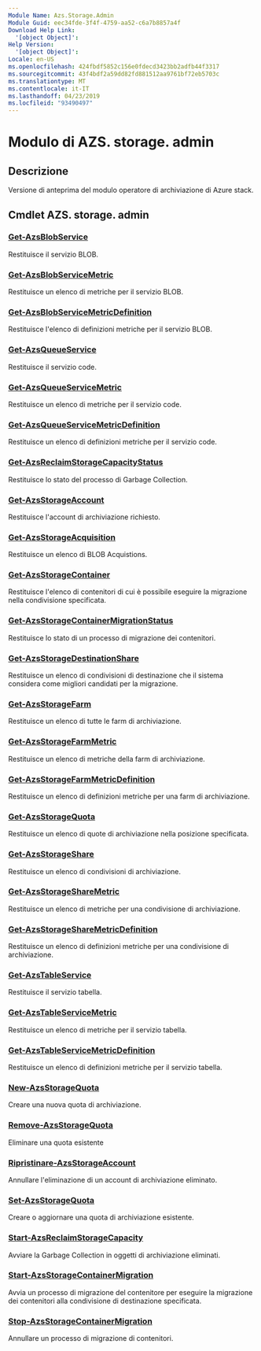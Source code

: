 ```yaml
---
Module Name: Azs.Storage.Admin
Module Guid: eec34fde-3f4f-4759-aa52-c6a7b8857a4f
Download Help Link:
  '[object Object]': 
Help Version:
  '[object Object]': 
Locale: en-US
ms.openlocfilehash: 424fbdf5852c156e0fdecd3423bb2adfb44f3317
ms.sourcegitcommit: 43f4bdf2a59dd82fd881512aa9761bf72eb5703c
ms.translationtype: MT
ms.contentlocale: it-IT
ms.lasthandoff: 04/23/2019
ms.locfileid: "93490497"
---
```

# Modulo di AZS. storage. admin
## Descrizione
Versione di anteprima del modulo operatore di archiviazione di Azure stack.

## Cmdlet AZS. storage. admin
### [Get-AzsBlobService](Get-AzsBlobService.md)
Restituisce il servizio BLOB.

### [Get-AzsBlobServiceMetric](Get-AzsBlobServiceMetric.md)
Restituisce un elenco di metriche per il servizio BLOB.

### [Get-AzsBlobServiceMetricDefinition](Get-AzsBlobServiceMetricDefinition.md)
Restituisce l'elenco di definizioni metriche per il servizio BLOB.

### [Get-AzsQueueService](Get-AzsQueueService.md)
Restituisce il servizio code.

### [Get-AzsQueueServiceMetric](Get-AzsQueueServiceMetric.md)
Restituisce un elenco di metriche per il servizio code.

### [Get-AzsQueueServiceMetricDefinition](Get-AzsQueueServiceMetricDefinition.md)
Restituisce un elenco di definizioni metriche per il servizio code.

### [Get-AzsReclaimStorageCapacityStatus](Get-AzsReclaimStorageCapacityStatus.md)
Restituisce lo stato del processo di Garbage Collection.

### [Get-AzsStorageAccount](Get-AzsStorageAccount.md)
Restituisce l'account di archiviazione richiesto.

### [Get-AzsStorageAcquisition](Get-AzsStorageAcquisition.md)
Restituisce un elenco di BLOB Acquistions.

### [Get-AzsStorageContainer](Get-AzsStorageContainer.md)
Restituisce l'elenco di contenitori di cui è possibile eseguire la migrazione nella condivisione specificata.

### [Get-AzsStorageContainerMigrationStatus](Get-AzsStorageContainerMigrationStatus.md)
Restituisce lo stato di un processo di migrazione dei contenitori.

### [Get-AzsStorageDestinationShare](Get-AzsStorageDestinationShare.md)
Restituisce un elenco di condivisioni di destinazione che il sistema considera come migliori candidati per la migrazione.

### [Get-AzsStorageFarm](Get-AzsStorageFarm.md)
Restituisce un elenco di tutte le farm di archiviazione.

### [Get-AzsStorageFarmMetric](Get-AzsStorageFarmMetric.md)
Restituisce un elenco di metriche della farm di archiviazione.

### [Get-AzsStorageFarmMetricDefinition](Get-AzsStorageFarmMetricDefinition.md)
Restituisce un elenco di definizioni metriche per una farm di archiviazione.

### [Get-AzsStorageQuota](Get-AzsStorageQuota.md)
Restituisce un elenco di quote di archiviazione nella posizione specificata.

### [Get-AzsStorageShare](Get-AzsStorageShare.md)
Restituisce un elenco di condivisioni di archiviazione.

### [Get-AzsStorageShareMetric](Get-AzsStorageShareMetric.md)
Restituisce un elenco di metriche per una condivisione di archiviazione.

### [Get-AzsStorageShareMetricDefinition](Get-AzsStorageShareMetricDefinition.md)
Restituisce un elenco di definizioni metriche per una condivisione di archiviazione.

### [Get-AzsTableService](Get-AzsTableService.md)
Restituisce il servizio tabella.

### [Get-AzsTableServiceMetric](Get-AzsTableServiceMetric.md)
Restituisce un elenco di metriche per il servizio tabella.

### [Get-AzsTableServiceMetricDefinition](Get-AzsTableServiceMetricDefinition.md)
Restituisce un elenco di definizioni metriche per il servizio tabella.

### [New-AzsStorageQuota](New-AzsStorageQuota.md)
Creare una nuova quota di archiviazione.

### [Remove-AzsStorageQuota](Remove-AzsStorageQuota.md)
Eliminare una quota esistente

### [Ripristinare-AzsStorageAccount](Restore-AzsStorageAccount.md)
Annullare l'eliminazione di un account di archiviazione eliminato.

### [Set-AzsStorageQuota](Set-AzsStorageQuota.md)
Creare o aggiornare una quota di archiviazione esistente.

### [Start-AzsReclaimStorageCapacity](Start-AzsReclaimStorageCapacity.md)
Avviare la Garbage Collection in oggetti di archiviazione eliminati.

### [Start-AzsStorageContainerMigration](Start-AzsStorageContainerMigration.md)
Avvia un processo di migrazione del contenitore per eseguire la migrazione dei contenitori alla condivisione di destinazione specificata.

### [Stop-AzsStorageContainerMigration](Stop-AzsStorageContainerMigration.md)
Annullare un processo di migrazione di contenitori.

